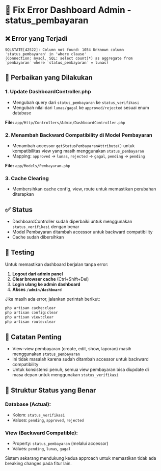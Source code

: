 # 🔧 Fix Error Dashboard Admin - status_pembayaran

## ❌ Error yang Terjadi
```
SQLSTATE[42S22]: Column not found: 1054 Unknown column 'status_pembayaran' in 'where clause' 
(Connection: mysql, SQL: select count(*) as aggregate from `pembayaran` where `status_pembayaran` = lunas)
```

## 🔧 Perbaikan yang Dilakukan

### 1. **Update DashboardController.php**
- Mengubah query dari `status_pembayaran` ke `status_verifikasi`
- Mengubah nilai dari `lunas/gagal` ke `approved/rejected` sesuai enum database

**File:** `app/Http/Controllers/Admin/DashboardController.php`

### 2. **Menambah Backward Compatibility di Model Pembayaran**
- Menambah accessor `getStatusPembayaranAttribute()` untuk kompatibilitas view yang masih menggunakan `status_pembayaran`
- Mapping: `approved` → `lunas`, `rejected` → `gagal`, `pending` → `pending`

**File:** `app/Models/Pembayaran.php`

### 3. **Cache Clearing**
- Membersihkan cache config, view, route untuk memastikan perubahan diterapkan

## ✅ Status
- DashboardController sudah diperbaiki untuk menggunakan `status_verifikasi` dengan benar
- Model Pembayaran ditambah accessor untuk backward compatibility
- Cache sudah dibersihkan

## 🔬 Testing
Untuk memastikan dashboard berjalan tanpa error:

1. **Logout dari admin panel**
2. **Clear browser cache** (Ctrl+Shift+Del)
3. **Login ulang ke admin dashboard**
4. **Akses `/admin/dashboard`**

Jika masih ada error, jalankan perintah berikut:
```bash
php artisan cache:clear
php artisan config:clear  
php artisan view:clear
php artisan route:clear
```

## 📝 Catatan Penting
- View-view pembayaran (create, edit, show, laporan) masih menggunakan `status_pembayaran`
- Ini tidak masalah karena sudah ditambah accessor untuk backward compatibility
- Untuk konsistensi penuh, semua view pembayaran bisa diupdate di masa depan untuk menggunakan `status_verifikasi`

## 🎯 Struktur Status yang Benar

### Database (Actual):
- Kolom: `status_verifikasi`
- Values: `pending`, `approved`, `rejected`

### View (Backward Compatible):
- Property: `status_pembayaran` (melalui accessor)
- Values: `pending`, `lunas`, `gagal`

Sistem sekarang mendukung kedua approach untuk memastikan tidak ada breaking changes pada fitur lain.
